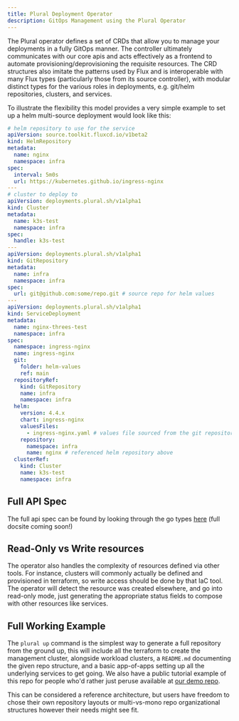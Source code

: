 ```yaml
---
title: Plural Deployment Operator
description: GitOps Management using the Plural Operator
---
```


The Plural operator defines a set of CRDs that allow you to manage your deployments in a fully GitOps manner. The controller ultimately communicates with our core apis and acts effectively as a frontend to automate provisioning/deprovisioning the requisite resources. The CRD structures also imitate the patterns used by Flux and is interoperable with many Flux types (particularly those from its source controller), with modular distinct types for the various roles in deployments, e.g. git/helm repositories, clusters, and services.

To illustrate the flexibility this model provides a very simple example to set up a helm multi-source deployment would look like this:

```yaml
# helm repository to use for the service
apiVersion: source.toolkit.fluxcd.io/v1beta2
kind: HelmRepository
metadata:
  name: nginx
  namespace: infra
spec:
  interval: 5m0s
  url: https://kubernetes.github.io/ingress-nginx
---
# cluster to deploy to
apiVersion: deployments.plural.sh/v1alpha1
kind: Cluster
metadata:
  name: k3s-test
  namespace: infra
spec:
  handle: k3s-test
---
apiVersion: deployments.plural.sh/v1alpha1
kind: GitRepository
metadata:
  name: infra
  namespace: infra
spec:
  url: git@github.com:some/repo.git # source repo for helm values
---
apiVersion: deployments.plural.sh/v1alpha1
kind: ServiceDeployment
metadata:
  name: nginx-threes-test
  namespace: infra
spec:
  namespace: ingress-nginx
  name: ingress-nginx
  git:
    folder: helm-values
    ref: main
  repositoryRef:
    kind: GitRepository
    name: infra
    namespace: infra
  helm:
    version: 4.4.x
    chart: ingress-nginx
    valuesFiles:
      - ingress-nginx.yaml # values file sourced from the git repository
    repository:
      namespace: infra
      name: nginx # referenced helm repository above
  clusterRef:
    kind: Cluster
    name: k3s-test
    namespace: infra
```

## Full API Spec

The full api spec can be found by looking through the go types [here](https://github.com/pluralsh/console/tree/master/controller/api/v1alpha1) (full docsite coming soon!)

## Read-Only vs Write resources

The operator also handles the complexity of resources defined via other tools. For instance, clusters will commonly actually be defined and provisioned in terraform, so write access should be done by that IaC tool. The operator will detect the resource was created elsewhere, and go into read-only mode, just generating the appropriate status fields to compose with other resources like services.

## Full Working Example

The `plural up` command is the simplest way to generate a full repository from the ground up, this will include all the terraform to create the management cluster, alongside workload clusters, a `README.md` documenting the given repo structure, and a basic app-of-apps setting up all the underlying services to get going. We also have a public tutorial example of this repo for people who'd rather just peruse available at [our demo repo](https://github.com/pluralsh/plural-up-demo).

This can be considered a reference architecture, but users have freedom to chose their own repository layouts or multi-vs-mono repo organizational structures however their needs might see fit.
